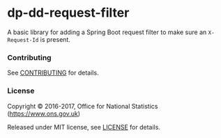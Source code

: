 dp-dd-request-filter
================

A basic library for adding a Spring Boot request filter to make sure an `X-Request-Id` is present.

### Contributing

See [CONTRIBUTING](CONTRIBUTING.md) for details.

### License

Copyright © 2016-2017, Office for National Statistics (https://www.ons.gov.uk)

Released under MIT license, see [LICENSE](LICENSE.md) for details.

